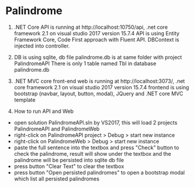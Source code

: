 # Palindrome

1. .NET Core API is running at http://localhost:10750/api, .net core framework 2.1 on visual studio 2017 version 15.7.4
API is using Entity Framework Core, Code First approach with Fluent API. DBContext is injected into controller.

2. DB is using sqlite, db file palindrome.db is at same folder with project PalindromeAPI
There is only 1 table named Tbl in database palindrome.db


3. .NET MVC core front-end web is running at http://localhost:3073/, .net core framework 2.1 on visual studio 2017 version 15.7.4
frontend is using bootstrap (navbar, layout, button, modal), JQuery and .NET core MVC template

4. How to run API and Web
- open solution PalindromeAPI.sln by VS2017, this will load 2 projects PalindromeAPI and PalindromeWeb
- right-click on PalindromeAPI project > Debug > start new instance
- right-click on PalindromeWeb > Debug > start new instance
- paste the full sentence into the textbox and press "Check" button to check the palindrome, result will show under the textbox and the palindrome will be persisted into sqlite db file
- press button "Clear Text" to clear the textbox
- press button "Open persisted palindromes" to open a bootstrap modal which list all persisted palindromes
